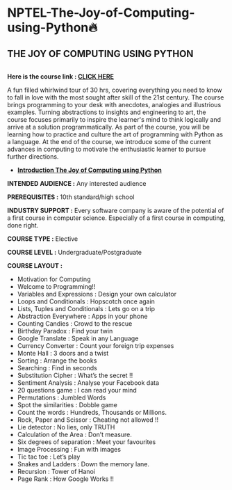 # NPTEL-The-Joy-of-Computing-using-Python🔥

## THE JOY OF COMPUTING USING PYTHON

<img src="https://cdn-learn.adafruit.com/assets/assets/000/049/445/medium800/circuitpython_python-logo-master-flat.png?1513729728" alt="">

**Here is the course link : [CLICK HERE](https://onlinecourses.nptel.ac.in/noc21_cs75/preview)**

A fun filled whirlwind tour of 30 hrs, covering everything you need to know to fall in love with the most sought after skill of the 21st century. The course brings programming to your desk with anecdotes, analogies and illustrious examples. Turning abstractions to insights and engineering to art, the course focuses primarily to inspire the learner's mind to think logically and arrive at a solution programmatically. As part of the course, you will be learning how to practice and culture the art of programming with Python as a language. At the end of the course, we introduce some of the current advances in computing to motivate the enthusiastic learner to pursue further directions.

- **[Introduction The Joy of Computing using Python](https://youtu.be/vgoffYa7_7E)**

**INTENDED AUDIENCE	:**  Any interested audience

**PREREQUISITES		:**  10th standard/high school

**INDUSTRY SUPPORT	:**  Every software company is aware of the potential of a first course in computer science. Especially of a first course in computing, done right.

**COURSE TYPE :** Elective

**COURSE LEVEL :** Undergraduate/Postgraduate

**COURSE LAYOUT :**
- Motivation for Computing
- Welcome to Programming!!
- Variables and Expressions : Design your own calculator
- Loops and Conditionals : Hopscotch once again
- Lists, Tuples and Conditionals : Lets go on a trip
- Abstraction Everywhere : Apps in your phone
- Counting Candies : Crowd to the rescue
- Birthday Paradox : Find your twin
- Google Translate : Speak in any Language
- Currency Converter : Count your foreign trip expenses
- Monte Hall : 3 doors and a twist
- Sorting : Arrange the books
- Searching : Find in seconds
- Substitution Cipher : What’s the secret !!
- Sentiment Analysis : Analyse your Facebook data
- 20 questions game : I can read your mind
- Permutations : Jumbled Words
- Spot the similarities : Dobble game
- Count the words : Hundreds, Thousands or Millions.
- Rock, Paper and Scissor : Cheating not allowed !!
- Lie detector : No lies, only TRUTH
- Calculation of the Area : Don’t measure.
- Six degrees of separation : Meet your favourites
- Image Processing : Fun with images
- Tic tac toe : Let’s play
- Snakes and Ladders : Down the memory lane.
- Recursion : Tower of Hanoi
- Page Rank : How Google Works !!
